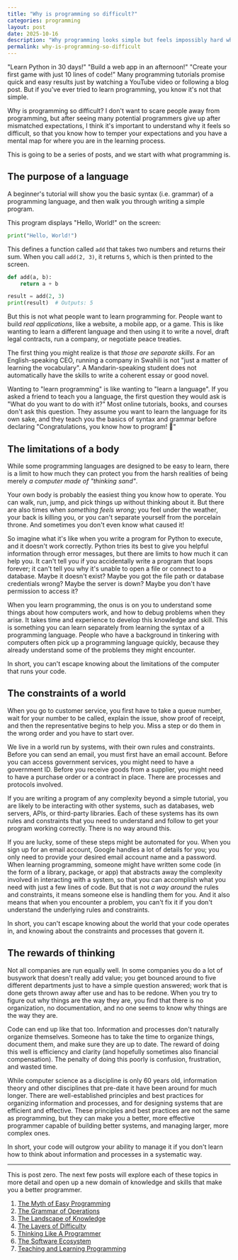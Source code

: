 ```yaml
---
title: "Why is programming so difficult?"
categories: programming
layout: post
date: 2025-10-16
description: "Why programming looks simple but feels impossibly hard when you start."
permalink: why-is-programming-so-difficult
---
```


"Learn Python in 30 days!" "Build a web app in an afternoon!" "Create your first game with just 10 lines of code!" Many programming tutorials promise quick and easy results just by watching a YouTube video or following a blog post. But if you've ever tried to learn programming, you know it's not that simple.

Why is programming so difficult? I don't want to scare people away from programming, but after seeing many potential programmers give up after mismatched expectations, I think it's important to understand why it feels so difficult, so that you know how to temper your expectations and you have a mental map for where you are in the learning process.

This is going to be a series of posts, and we start with what programming is.

## The purpose of a language

A beginner's tutorial will show you the basic syntax (i.e. grammar) of a programming language, and then walk you through writing a simple program.

This program displays "Hello, World!" on the screen:
```python
print("Hello, World!")
```

This defines a function called `add` that takes two numbers and returns their sum. When you call `add(2, 3)`, it returns `5`, which is then printed to the screen.
```python
def add(a, b):
    return a + b

result = add(2, 3)
print(result)  # Outputs: 5
```

But this is not what people want to learn programming for. People want to build *real applications*, like a website, a mobile app, or a game. This is like wanting to learn a different language and then using it to write a novel, draft legal contracts, run a company, or negotiate peace treaties.

The first thing you might realize is that _those are separate skills_. For an English-speaking CEO, running a company in Swahili is not "just a matter of learning the vocabulary". A Mandarin-speaking student does not automatically have the skills to write a coherent essay or good novel.

Wanting to "learn programming" is like wanting to "learn a language". If you asked a friend to teach you a language, the first question they would ask is "What do you want to do with it?" Most online tutorials, books, and courses don't ask this question. They assume you want to learn the language for its own sake, and they teach you the basics of syntax and grammar before declaring "Congratulations, you know how to program! 🎉"

## The limitations of a body

While some programming languages are designed to be easy to learn, there is a limit to how much they can protect you from the harsh realities of being merely *a computer made of "thinking sand"*.

Your own body is probably the easiest thing you know how to operate. You can walk, run, jump, and pick things up without thinking about it. But there are also times when _something feels wrong_; you feel under the weather, your back is killing you, or you can't separate yourself from the porcelain throne. And sometimes you don't even know what caused it!

So imagine what it's like when you write a program for Python to execute, and it doesn't work correctly. Python tries its best to give you helpful information through error messages, but there are limits to how much it can help you. It can't tell you if you accidentally write a program that loops forever; it can't tell you why it's unable to open a file or connect to a database. Maybe it doesn't exist? Maybe you got the file path or database credentials wrong? Maybe the server is down? Maybe you don't have permission to access it?

When you learn programming, the onus is on you to understand some things about how computers work, and how to debug problems when they arise. It takes time and experience to develop this knowledge and skill. This is something you can learn separately from learning the syntax of a programming language. People who have a background in tinkering with computers often pick up a programming language quickly, because they already understand some of the problems they might encounter.

In short, you can't escape knowing about the limitations of the computer that runs your code.

## The constraints of a world

When you go to customer service, you first have to take a queue number, wait for your number to be called, explain the issue, show proof of receipt, and then the representative begins to help you. Miss a step or do them in the wrong order and you have to start over.

We live in a world run by systems, with their own rules and constraints. Before you can send an email, you must first have an email account. Before you can access government services, you might need to have a government ID. Before you receive goods from a supplier, you might need to have a purchase order or a contract in place. There are processes and protocols involved.

If you are writing a program of any complexity beyond a simple tutorial, you are likely to be interacting with other systems, such as databases, web servers, APIs, or third-party libraries. Each of these systems has its own rules and constraints that you need to understand and follow to get your program working correctly. There is no way around this.

If you are lucky, some of these steps might be automated for you. When you sign up for an email account, Google handles a lot of details for you; you only need to provide your desired email account name and a password. When learning programming, someone might have written some code (in the form of a library, package, or app) that abstracts away the complexity involved in interacting with a system, so that you can accomplish what you need with just a few lines of code. But that is not _a way around_ the rules and constraints, it means someone else is handling them for you. And it also means that when you encounter a problem, you can't fix it if you don't understand the underlying rules and constraints.

In short, you can't escape knowing about the world that your code operates in, and knowing about the constraints and processes that govern it.

## The rewards of thinking

Not all companies are run equally well. In some companies you do a lot of busywork that doesn't really add value; you get bounced around to five different departments just to have a simple question answered; work that is done gets thrown away after use and has to be redone. When you try to figure out why things are the way they are, you find that there is no organization, no documentation, and no one seems to know why things are the way they are.

Code can end up like that too. Information and processes don't naturally organize themselves. Someone has to take the time to organize things, document them, and make sure they are up to date. The reward of doing this well is efficiency and clarity (and hopefully sometimes also financial compensation). The penalty of doing this poorly is confusion, frustration, and wasted time.

While computer science as a discipline is only 60 years old, information theory and other disciplines that pre-date it have been around for much longer. There are well-established principles and best practices for organizing information and processes, and for designing systems that are efficient and effective. These principles and best practices are not the same as programming, but they can make you a better, more effective programmer capable of building better systems, and managing larger, more complex ones.

In short, your code will outgrow your ability to manage it if you don't learn how to think about information and processes in a systematic way.

---

This is post zero. The next few posts will explore each of these topics in more detail and open up a new domain of knowledge and skills that make you a better programmer.

1. [The Myth of Easy Programming](/the-myth-of-easy-programming)
2. [The Grammar of Operations](/the-grammar-of-operations)
3. [The Landscape of Knowledge](/the-landscape-of-knowledge)
4. [The Layers of Difficulty](/the-layers-of-difficulty)
5. [Thinking Like A Programmer](/thinking-like-a-programmer)
6. [The Software Ecosystem](/the-software-ecosystem)
7. [Teaching and Learning Programming](/teaching-and-learning-programming)
